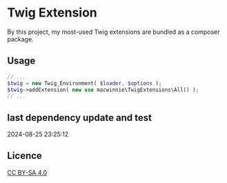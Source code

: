 # Twig Extension

By this project, my most-used Twig extensions are bundled as a composer package.

## Usage

```php
// ...
$twig = new Twig_Environment( $loader, $options );
$twig->addExtension( new use macwinnie\TwigExtensions\All() );
// ...
```

## last dependency update and test

2024-08-25 23:25:12

## Licence

[CC BY-SA 4.0](https://creativecommons.org/licenses/by-sa/4.0/deed.en)
